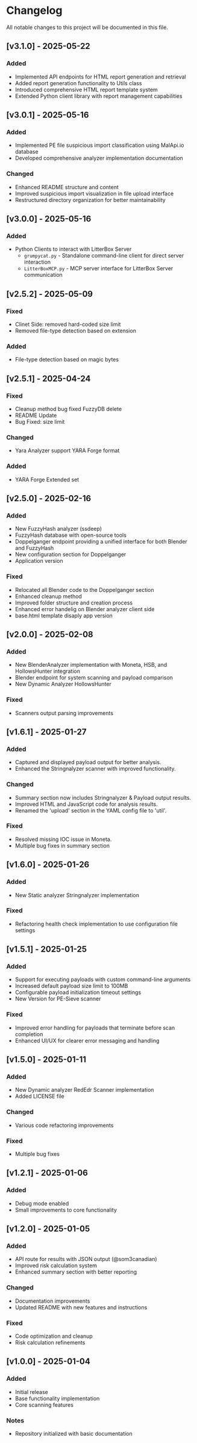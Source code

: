 # Changelog

All notable changes to this project will be documented in this file.


## [v3.1.0] - 2025-05-22
### Added
- Implemented API endpoints for HTML report generation and retrieval
- Added report generation functionality to Utils class
- Introduced comprehensive HTML report template system
- Extended Python client library with report management capabilities


## [v3.0.1] - 2025-05-16
### Added
- Implemented PE file suspicious import classification using MalApi.io database
- Developed comprehensive analyzer implementation documentation

### Changed
- Enhanced README structure and content
- Improved suspicious import visualization in file upload interface
- Restructured directory organization for better maintainability


## [v3.0.0] - 2025-05-16
### Added
- Python Clients to interact with LitterBox Server 
  	* `grumpycat.py` - Standalone command-line client for direct server interaction
  	* `LitterBoxMCP.py` - MCP server interface for LitterBox Server communication


## [v2.5.2] - 2025-05-09
### Fixed
- Clinet Side: removed hard-coded size limit  
- Removed file-type detection based on extension

### Added
- File-type detection based on magic bytes


## [v2.5.1] - 2025-04-24
### Fixed
- Cleanup method bug fixed FuzzyDB delete
- README Update
- Bug Fixed: size limit

### Changed
- Yara Analyzer support YARA Forge format

### Added
- YARA Forge Extended set


## [v2.5.0] - 2025-02-16
### Added
- New FuzzyHash analyzer (ssdeep)
- FuzzyHash database with open-source tools
- Doppelganger endpoint providing a unified interface for both Blender and FuzzyHash
- New configuration section for Doppelganger
- Application version

### Fixed
- Relocated all Blender code to the Doppelganger section
- Enhanced cleanup method
- Improved folder structure and creation process
- Enhanced error handelig on Blender analyzer client side
- base.html template disaply app version


## [v2.0.0] - 2025-02-08
### Added
- New BlenderAnalyzer implementation with Moneta, HSB, and HollowsHunter integration
- Blender endpoint for system scanning and payload comparison
- New Dynamic Analyzer HollowsHunter

### Fixed
- Scanners output parsing improvements


## [v1.6.1] - 2025-01-27
### Added
- Captured and displayed payload output for better analysis.
- Enhanced the Stringnalyzer scanner with improved functionality.

### Changed
- Summary section now includes Stringnalyzer & Payload output results.
- Improved HTML and JavaScript code for analysis results. 
- Renamed the 'upload' section in the YAML config file to 'util'.

### Fixed
- Resolved missing IOC issue in Moneta.
- Multiple bug fixes in summary section


## [v1.6.0] - 2025-01-26
### Added
- New Static analyzer Stringnalyzer implementation

### Fixed
- Refactoring health check implementation to use configuration file settings


## [v1.5.1] - 2025-01-25
### Added
- Support for executing payloads with custom command-line arguments
- Increased default payload size limit to 100MB
- Configurable payload initialization timeout settings
- New Version for PE-Sieve scanner

### Fixed
- Improved error handling for payloads that terminate before scan completion
- Enhanced UI/UX for clearer error messaging and handling


## [v1.5.0] - 2025-01-11
### Added
- New Dynamic analyzer RedEdr Scanner implementation
- Added LICENSE file

### Changed
- Various code refactoring improvements

### Fixed
- Multiple bug fixes


## [v1.2.1] - 2025-01-06
### Added
- Debug mode enabled
- Small improvements to core functionality


## [v1.2.0] - 2025-01-05
### Added
- API route for results with JSON output (@som3canadian)
- Improved risk calculation system
- Enhanced summary section with better reporting

### Changed
- Documentation improvements
- Updated README with new features and instructions

### Fixed
- Code optimization and cleanup
- Risk calculation refinements


## [v1.0.0] - 2025-01-04
### Added
- Initial release
- Base functionality implementation
- Core scanning features

### Notes
- Repository initialized with basic documentation
